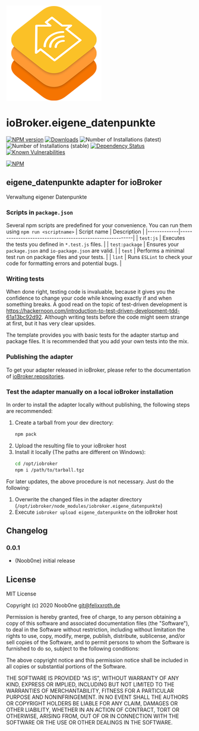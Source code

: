 ![Logo](admin/eigene_datenpunkte.png)
# ioBroker.eigene_datenpunkte

[![NPM version](http://img.shields.io/npm/v/iobroker.eigene_datenpunkte.svg)](https://www.npmjs.com/package/iobroker.eigene_datenpunkte)
[![Downloads](https://img.shields.io/npm/dm/iobroker.eigene_datenpunkte.svg)](https://www.npmjs.com/package/iobroker.eigene_datenpunkte)
![Number of Installations (latest)](http://iobroker.live/badges/eigene_datenpunkte-installed.svg)
![Number of Installations (stable)](http://iobroker.live/badges/eigene_datenpunkte-stable.svg)
[![Dependency Status](https://img.shields.io/david/Noob0ne/iobroker.eigene_datenpunkte.svg)](https://david-dm.org/Noob0ne/iobroker.eigene_datenpunkte)
[![Known Vulnerabilities](https://snyk.io/test/github/Noob0ne/ioBroker.eigene_datenpunkte/badge.svg)](https://snyk.io/test/github/Noob0ne/ioBroker.eigene_datenpunkte)

[![NPM](https://nodei.co/npm/iobroker.eigene_datenpunkte.png?downloads=true)](https://nodei.co/npm/iobroker.eigene_datenpunkte/)

## eigene_datenpunkte adapter for ioBroker

Verwaltung eigener Datenpunkte

### Scripts in `package.json`
Several npm scripts are predefined for your convenience. You can run them using `npm run <scriptname>`
| Script name | Description                                              |
|-------------|----------------------------------------------------------|
| `test:js`   | Executes the tests you defined in `*.test.js` files.     |
| `test:package`    | Ensures your `package.json` and `io-package.json` are valid. |
| `test` | Performs a minimal test run on package files and your tests. |
| `lint` | Runs `ESLint` to check your code for formatting errors and potential bugs. |

### Writing tests
When done right, testing code is invaluable, because it gives you the 
confidence to change your code while knowing exactly if and when 
something breaks. A good read on the topic of test-driven development 
is https://hackernoon.com/introduction-to-test-driven-development-tdd-61a13bc92d92. 
Although writing tests before the code might seem strange at first, but it has very 
clear upsides.

The template provides you with basic tests for the adapter startup and package files.
It is recommended that you add your own tests into the mix.

### Publishing the adapter
To get your adapter released in ioBroker, please refer to the documentation 
of [ioBroker.repositories](https://github.com/ioBroker/ioBroker.repositories#requirements-for-adapter-to-get-added-to-the-latest-repository).

### Test the adapter manually on a local ioBroker installation
In order to install the adapter locally without publishing, the following steps are recommended:
1. Create a tarball from your dev directory:  
	```bash
	npm pack
	```
1. Upload the resulting file to your ioBroker host
1. Install it locally (The paths are different on Windows):
	```bash
	cd /opt/iobroker
	npm i /path/to/tarball.tgz
	```

For later updates, the above procedure is not necessary. Just do the following:
1. Overwrite the changed files in the adapter directory (`/opt/iobroker/node_modules/iobroker.eigene_datenpunkte`)
1. Execute `iobroker upload eigene_datenpunkte` on the ioBroker host

## Changelog

### 0.0.1
* (Noob0ne) initial release

## License
MIT License

Copyright (c) 2020 Noob0ne <git@felixxroth.de>

Permission is hereby granted, free of charge, to any person obtaining a copy
of this software and associated documentation files (the "Software"), to deal
in the Software without restriction, including without limitation the rights
to use, copy, modify, merge, publish, distribute, sublicense, and/or sell
copies of the Software, and to permit persons to whom the Software is
furnished to do so, subject to the following conditions:

The above copyright notice and this permission notice shall be included in all
copies or substantial portions of the Software.

THE SOFTWARE IS PROVIDED "AS IS", WITHOUT WARRANTY OF ANY KIND, EXPRESS OR
IMPLIED, INCLUDING BUT NOT LIMITED TO THE WARRANTIES OF MERCHANTABILITY,
FITNESS FOR A PARTICULAR PURPOSE AND NONINFRINGEMENT. IN NO EVENT SHALL THE
AUTHORS OR COPYRIGHT HOLDERS BE LIABLE FOR ANY CLAIM, DAMAGES OR OTHER
LIABILITY, WHETHER IN AN ACTION OF CONTRACT, TORT OR OTHERWISE, ARISING FROM,
OUT OF OR IN CONNECTION WITH THE SOFTWARE OR THE USE OR OTHER DEALINGS IN THE
SOFTWARE.